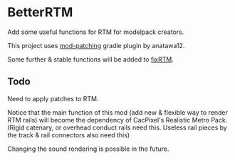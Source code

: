 # BetterRTM
Add some useful functions for RTM for modelpack creators.

This project uses [mod-patching](https://github.com/fixrtm/mod-patching) gradle plugin by anatawa12.

Some further & stable functions will be added to [fixRTM](https://github.com/fixrtm/fixRTM).



## Todo

Need to apply patches to RTM.



Notice that the main function of this mod (add new & flexible way to render RTM rails) will become the dependency of CacPixel's Realistic Metro Pack. (Rigid catenary, or overhead conduct rails need this. Useless rail pieces by the track & rail connectors also need this)

Changing the sound rendering is possible in the future.

